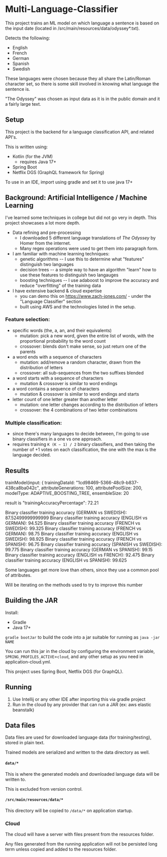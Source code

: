 # Multi-Language-Classifier

This project trains an ML model on which language a sentence is based on the input date (located in /src/main/resources/data/odyssey*.txt).

Detects the following:
* English
* French
* German
* Spanish
* Swedish

These languages were chosen because they all share the Latin/Roman character set,
so there is some skill involved in knowing what language the sentence is.

"The Odyssey" was chosen as input data as it is in the public domain and it a fairly large text. 

## Setup
This project is the backend for a language classification API, and related API's.

This is written using:
* Kotlin (for the JVM)
  * requires Java 17+
* Spring Boot
* Netflix DGS (GraphQL framework for Spring)

To use in an IDE, import using gradle and set it to use java 17+

## Background: Artificial Intelligence / Machine Learning

I've learned some techniques in college but did not go very in depth. This project showcases a lot more depth.

* Data refining and pre-processing
  * I downloaded 5 different language translations of *The Odyssey* by Homer from the internet.
  * Many regex operations were used to get them into paragraph form.
* I am familiar with machine learning techniques:
  * genetic algorithms -- I use this to determine what "features" distinguish two languages
  * decision trees -- a simple way to have an algorithm "learn" how to use these features to distinguish two langauges
  * boosting techniques -- I use adaboost to improve the accuracy and reduce "overfitting" of the training data 
* I have extensive backend & cloud expertise
  * you can demo this on https://www.zach-jones.com/ - under the "Language Classifier" section
  * built using AWS and the technologies listed in the setup.

### Feature selection:
  - specific words (the, a, an, and their equivalents)
    - mutation: pick a new word, given the entire list of words, with the proportional probability to the word count
    - crossover: blends don't make sense, so just return one of the parents
  - a word ends with a sequence of characters
    - mutation: add/remove a random character, drawn from the distribution of letters
    - crossover: all sub-sequences from the two suffixes blended
  - a word starts with a sequence of characters
    - mutation & crossover is similar to word endings
  - a word contains a sequence of characters
    - mutation & crossover is similar to word endings and starts
  - letter count of one letter greater than another letter
    - mutation: one letter changes according to the distribution of letters
    - crossover: the 4 combinations of two letter combinations
  
### Multiple classification:
  - since there's many languages to decide between, I'm going to use binary classifiers in a one vs one approach.
  - requires training `K (K − 1) / 2` binary classifiers, and then taking the number of +1 votes on each classification, the one with the max is the language decided.


## Results

trainModel(input: {
trainingDataId: "1cd98469-5366-48c9-b837-438ca8ba042c",
attributeGenerations: 100,
attributePoolSize: 200,
modelType: ADAPTIVE_BOOSTING_TREE,
ensembleSize: 20


result is "trainingAccuracyPercentage": 72.21

Binary classifier training accuracy (GERMAN vs SWEDISH): 87.52499999999999
Binary classifier training accuracy (ENGLISH vs GERMAN): 94.525
Binary classifier training accuracy (FRENCH vs SWEDISH): 99.325
Binary classifier training accuracy (FRENCH vs GERMAN): 98.75
Binary classifier training accuracy (ENGLISH vs SWEDISH): 98.925
Binary classifier training accuracy (FRENCH vs SPANISH): 96.75
Binary classifier training accuracy (SPANISH vs SWEDISH): 99.775
Binary classifier training accuracy (GERMAN vs SPANISH): 99.15
Binary classifier training accuracy (ENGLISH vs FRENCH): 92.475
Binary classifier training accuracy (ENGLISH vs SPANISH): 99.625

Some languages get more love than others, since they use a common pool of attributes.


Will be iterating on the methods used to try to improve this number

## Building the JAR

Install:
* Gradle
* Java 17+

`gradle bootJar` to build the code into a jar suitable for running as `java -jar NAME`

You can run this jar in the cloud by configuring the environment variable, `SPRING_PROFILES_ACTIVE`=`cloud`, and any other setup as you need in application-cloud.yml.

This project uses Spring Boot, Netflix DGS (for GraphQL).

## Running

1. Use Intellij or any other IDE after importing this via gradle project
2. Run in the cloud by any provider that can run a JAR (ex: aws elastic beanstalk)

## Data files

Data files are used for downloaded language data (for training/testing), stored in plain text.

Trained models are serialized and written to the data directory as well.

#### `data/*`

This is where the generated models and downloaded language data will be written to.

This is excluded from version control.

#### `/src/main/resources/data/*`

This directory will be copied to `/data/*` on application startup. 

### Cloud

The cloud will have a server with files present from the resources folder. 

Any files generated from the running application will not be persisted long term unless copied and added to the resources folder.
